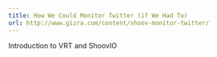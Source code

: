```yaml
---
title: How We Could Monitor Twitter (if We Had To)
url: http://www.gizra.com/content/shoov-monitor-twitter/
---
```


Introduction to VRT and ShoovIO
